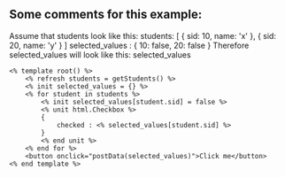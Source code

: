 ## Some comments for this example:

Assume that students look like this:
students: [
	{ sid: 10, name: 'x' },
    { sid: 20, name: 'y' }
]
selected_values : {
	10: false,
	20: false
}
Therefore selected_values will look like this:
selected_values 

	<% template root() %>
		<% refresh students = getStudents() %>
		<% init selected_values = {} %>
		<% for student in students %>
			<% init selected_values[student.sid] = false %>
			<% unit html.Checkbox %>
        	{
            	checked : <% selected_values[student.sid] %>
        	}
			<% end unit %>
		<% end for %>
		<button onclick="postData(selected_values)">Click me</button>
	<% end template %>
